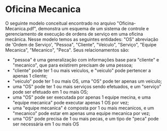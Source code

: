 # Oficina Mecanica

O seguinte modelo conceitual encontrado no arquivo "Oficina-Mecanica.pdf", demonstra um esquema de um sistema de controle e gerenciamento de execução de ordens de serviço em uma oficina mecânica. Nesse modelo temos as seguintes entidades: "OS" abreviação de 'Ordem de Serviço', "Pessoa", "Cliente", "Veiculo", "Serviço", "Equipe Mecanica", "Mecanico", "Peca". Seus relacionamentos são:

- "pessoa" é uma generalização com informações base para "cliente" e "mecanico", que para existirem precisam de uma pessoa;
- "cliente" pode ter 1 ou mais veiculos, e "veiculo" pode pertencer a apenas 1 cliente;
- "veiculo" pode ter 1 ou mais OS, uma "OS" pode ter apenas um veiculo;
- uma "OS" pode ter 1 ou mais serviços sendo efetuados, e um "serviço" pode ser efetuado em 1 ou mais OS;
- uma "OS" pode ser executada por apenas 1 equipe mecina, e uma "equipe mecanica" pode executar apenas 1 OS por vez;
- uma "equipe mecanica" é composta por 1 ou mais mecanicos, e um "mecanico" pode estar em apenas uma equipe mecanica por vez;
- uma "OS" pode precisa de 1 ou mais pecas, e um tipo de "peca" pode ser necessária em 1 ou mais OS
